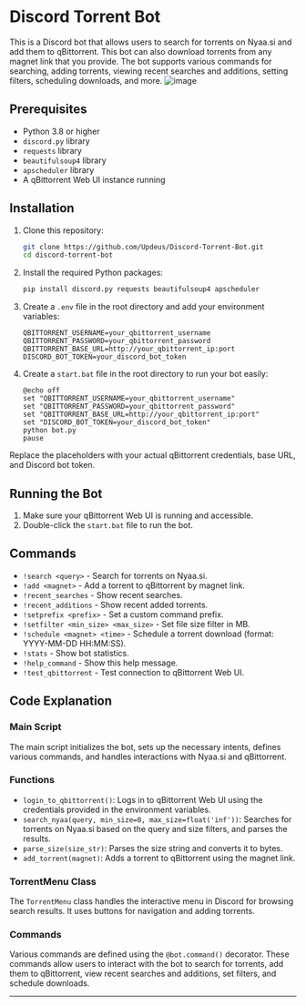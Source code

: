 # Discord Torrent Bot

This is a Discord bot that allows users to search for torrents on Nyaa.si and add them to qBittorrent. This bot can also download torrents from any magnet link that you provide.
The bot supports various commands for searching, adding torrents, viewing recent searches and additions, setting filters, scheduling downloads, and more.
![image](https://github.com/Updeus/Discord-Torrent-Bot/assets/73512650/d1840f30-d29b-4161-be71-5cf00725728b)

## Prerequisites

- Python 3.8 or higher
- `discord.py` library
- `requests` library
- `beautifulsoup4` library
- `apscheduler` library
- A qBittorrent Web UI instance running

## Installation

1. Clone this repository:
    ```bash
    git clone https://github.com/Updeus/Discord-Torrent-Bot.git
    cd discord-torrent-bot
    ```

2. Install the required Python packages:
    ```bash
    pip install discord.py requests beautifulsoup4 apscheduler
    ```

3. Create a `.env` file in the root directory and add your environment variables:
    ```env
    QBITTORRENT_USERNAME=your_qbittorrent_username
    QBITTORRENT_PASSWORD=your_qbittorrent_password
    QBITTORRENT_BASE_URL=http://your_qbittorrent_ip:port
    DISCORD_BOT_TOKEN=your_discord_bot_token
    ```

4. Create a `start.bat` file in the root directory to run your bot easily:
    ```batch
    @echo off
    set "QBITTORRENT_USERNAME=your_qbittorrent_username"
    set "QBITTORRENT_PASSWORD=your_qbittorrent_password"
    set "QBITTORRENT_BASE_URL=http://your_qbittorrent_ip:port"
    set "DISCORD_BOT_TOKEN=your_discord_bot_token"
    python bot.py
    pause
    ```

Replace the placeholders with your actual qBittorrent credentials, base URL, and Discord bot token.

## Running the Bot

1. Make sure your qBittorrent Web UI is running and accessible.
2. Double-click the `start.bat` file to run the bot.

## Commands

- `!search <query>` - Search for torrents on Nyaa.si.
- `!add <magnet>` - Add a torrent to qBittorrent by magnet link.
- `!recent_searches` - Show recent searches.
- `!recent_additions` - Show recent added torrents.
- `!setprefix <prefix>` - Set a custom command prefix.
- `!setfilter <min_size> <max_size>` - Set file size filter in MB.
- `!schedule <magnet> <time>` - Schedule a torrent download (format: YYYY-MM-DD HH:MM:SS).
- `!stats` - Show bot statistics.
- `!help_command` - Show this help message.
- `!test_qbittorrent` - Test connection to qBittorrent Web UI.

## Code Explanation

### Main Script

The main script initializes the bot, sets up the necessary intents, defines various commands, and handles interactions with Nyaa.si and qBittorrent.

### Functions

- `login_to_qbittorrent()`: Logs in to qBittorrent Web UI using the credentials provided in the environment variables.
- `search_nyaa(query, min_size=0, max_size=float('inf'))`: Searches for torrents on Nyaa.si based on the query and size filters, and parses the results.
- `parse_size(size_str)`: Parses the size string and converts it to bytes.
- `add_torrent(magnet)`: Adds a torrent to qBittorrent using the magnet link.

### TorrentMenu Class

The `TorrentMenu` class handles the interactive menu in Discord for browsing search results. It uses buttons for navigation and adding torrents.

### Commands

Various commands are defined using the `@bot.command()` decorator. These commands allow users to interact with the bot to search for torrents, add them to qBittorrent, view recent searches and additions, set filters, and schedule downloads.

---
